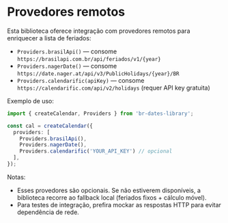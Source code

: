 # Provedores remotos

Esta biblioteca oferece integração com provedores remotos para enriquecer a lista de feriados:

- `Providers.brasilApi()` — consome `https://brasilapi.com.br/api/feriados/v1/{year}`
- `Providers.nagerDate()` — consome `https://date.nager.at/api/v3/PublicHolidays/{year}/BR`
- `Providers.calendarific(apiKey)` — consome `https://calendarific.com/api/v2/holidays` (requer API key gratuita)

Exemplo de uso:

```ts
import { createCalendar, Providers } from 'br-dates-library';

const cal = createCalendar({
  providers: [
    Providers.brasilApi(),
    Providers.nagerDate(),
    Providers.calendarific('YOUR_API_KEY') // opcional
  ],
});
```

Notas:
- Esses provedores são opcionais. Se não estiverem disponíveis, a biblioteca recorre ao fallback local (feriados fixos + cálculo móvel).
- Para testes de integração, prefira mockar as respostas HTTP para evitar dependência de rede.
